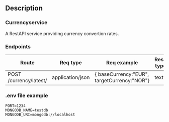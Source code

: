 ## Description

### Currencyservice 
A RestAPI service providing currency convertion rates.

### Endpoints

| Route  | Req type | Req example | Resp type | Resp example | 
|-----| ------| ------- | ------- | ------|
| POST /currency/latest/  | application/json | { baseCurrency:"EUR", targetCurrency:"NOR"} | text | 1.55 | 
 

### .env file example
```
PORT=1234
MONGODB_NAME=testdb
MONGODB_URI=mongodb://localhost
```
